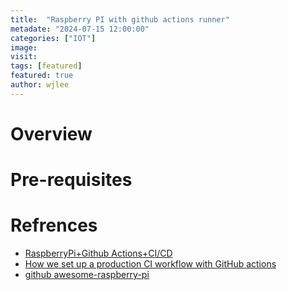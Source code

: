 ```yaml
---
title:  "Raspberry PI with github actions runner"
metadate: "2024-07-15 12:00:00"
categories: ["IOT"]
image: 
visit:
tags: [featured]
featured: true
author: wjlee
---
```


# Overview



# Pre-requisites


# Refrences
* [RaspberryPi+Github Actions+CI/CD](https://pabluc.medium.com/raspberrypi-github-actions-ci-cd-1dc098b4c7d3)
* [How we set up a production CI workflow with GitHub actions](https://insights.project-a.com/how-we-set-up-a-production-ci-workflow-with-github-actions/)
* [github awesome-raspberry-pi](https://github.com/thibmaek/awesome-raspberry-pi)
